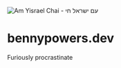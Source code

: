 ![Am Yisrael Chai - עם ישראל חי](https://bennypowers.dev/assets/flag.am.yisrael.chai.png)

# bennypowers.dev

Furiously procrastinate
